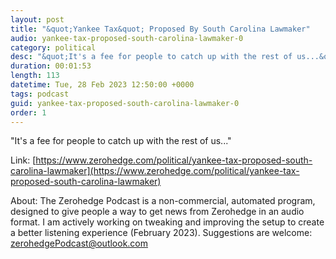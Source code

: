 ```yaml
---
layout: post
title: "&quot;Yankee Tax&quot; Proposed By South Carolina Lawmaker"
audio: yankee-tax-proposed-south-carolina-lawmaker-0
category: political
desc: "&quot;It's a fee for people to catch up with the rest of us...&quot;"
duration: 00:01:53
length: 113
datetime: Tue, 28 Feb 2023 12:50:00 +0000
tags: podcast
guid: yankee-tax-proposed-south-carolina-lawmaker-0
order: 1
---
```

&quot;It's a fee for people to catch up with the rest of us...&quot;

Link: [https://www.zerohedge.com/political/yankee-tax-proposed-south-carolina-lawmaker](https://www.zerohedge.com/political/yankee-tax-proposed-south-carolina-lawmaker)

About: The Zerohedge Podcast is a non-commercial, automated program, designed to give people a way to get news from Zerohedge in an audio format.  I am actively working on tweaking and improving the setup to create a better listening experience (February 2023).  Suggestions are welcome: [zerohedgePodcast@outlook.com](mailto:zerohedgePodcast@outlook.com)